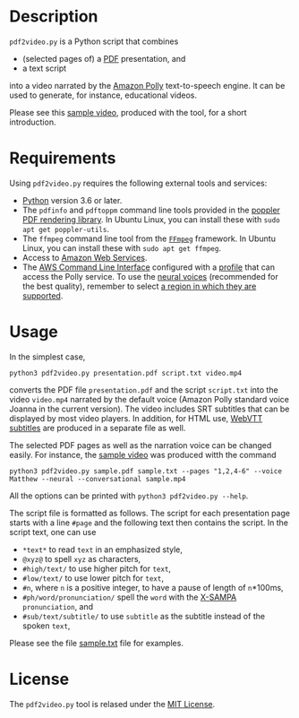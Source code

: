 # Description

`pdf2video.py` is a Python script that combines

* (selected pages of) a [PDF](https://en.wikipedia.org/wiki/PDF) presentation, and
* a text script

into a video narrated by the [Amazon Polly](https://aws.amazon.com/polly/) text-to-speech engine.
It can be used to generate, for instance, educational videos.

Please see this [sample video](https://users.aalto.fi/tjunttil/pdf2video.mp4),
produced with the tool, for a short introduction.

# Requirements

Using `pdf2video.py` requires the following external tools and services:

* [Python](https://www.python.org/) version 3.6 or later.
* The `pdfinfo` and `pdftoppm` command line tools provided in the [poppler PDF rendering library](https://poppler.freedesktop.org/). In Ubuntu Linux, you can install these with `sudo apt get poppler-utils`.
* The `ffmpeg` command line tool from the [`FFmpeg`](https://ffmpeg.org/) framework. In Ubuntu Linux, you can install these with `sudo apt get ffmpeg`.
* Access to [Amazon Web Services](https://aws.amazon.com/).
* The [AWS Command Line Interface](https://aws.amazon.com/cli/) configured with a [profile](https://docs.aws.amazon.com/cli/latest/userguide/cli-configure-profiles.html) that can access the Polly service. To use the [neural voices](https://docs.aws.amazon.com/polly/latest/dg/ntts-voices-main.html) (recommended for the best quality), remember to select [a region in which they are supported](https://docs.aws.amazon.com/polly/latest/dg/NTTS-main.html).

# Usage

In the simplest case,
```
python3 pdf2video.py presentation.pdf script.txt video.mp4
```
converts the PDF file  `presentation.pdf` and the script `script.txt` into
the video `video.mp4` narrated by the default voice (Amazon Polly standard voice Joanna in the current version).
The video includes SRT subtitles that can be displayed by most video players.
In addition, for HTML use, [WebVTT subtitles](https://www.w3schools.com/tags/tag_track.asp) are produced in a separate file as well.

The selected PDF pages as well as the narration voice can be changed easily.
For instance, the [sample video](https://users.aalto.fi/tjunttil/pdf2video.mp4) was produced witth the command
```
python3 pdf2video.py sample.pdf sample.txt --pages "1,2,4-6" --voice Matthew --neural --conversational sample.mp4
```
All the options can be printed with `python3 pdf2video.py --help`.

The script file is formatted as follows.
The script for each presentation page starts with a line `#page` and
the following text then contains the script.
In the script text, one can use

* `*text*` to read `text` in an emphasized style,
* `@xyz@` to spell `xyz` as characters,
* `#high/text/` to use higher pitch for `text`,
* `#low/text/` to use lower pitch for `text`,
* `#n`, where `n` is a positive integer, to have a pause of length of `n`*100ms,
* `#ph/word/pronunciation/` spell the `word` with the [X-SAMPA](https://en.wikipedia.org/wiki/X-SAMPA) `pronunciation`, and
* `#sub/text/subtitle/` to use `subtitle` as the subtitle instead of the spoken `text`,

Please see the file [sample.txt](sample.txt) file for examples.

# License

The `pdf2video.py` tool is relased under the [MIT License](https://opensource.org/licenses/MIT).
